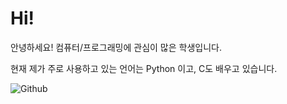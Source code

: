 # Hi!

안녕하세요! 컴퓨터/프로그래밍에 관심이 많은 학생입니다.

현재 제가 주로 사용하고 있는 언어는 Python 이고, C도 배우고 있습니다.


![Github](https://github-readme-stats.vercel.app/api?username=janu8ry&show_icons=true)
